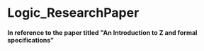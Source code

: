 # Logic_ResearchPaper

<h4> In reference to the paper titled "An Introduction to Z and formal specifications" </h4>
